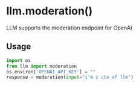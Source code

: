 # llm.moderation()
LLM supports the moderation endpoint for OpenAI

## Usage
```python
import os
from llm import moderation
os.environ['OPENAI_API_KEY'] = ""
response = moderation(input="i'm z cto of llm")   
```
